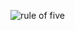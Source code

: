 ![rule of five](https://user-images.githubusercontent.com/61663422/153185094-6fdebdf0-ebc4-4ee2-8b7c-8b8685d6d71b.PNG)
